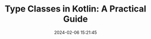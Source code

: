 ---
layout: post
title: "Type Classes in Kotlin: A Practical Guide"
date:   2024-02-06 15:21:45
comments: true
categories: kotlin functional-programming arrow
tags:
    - kotlin
    - functional-programming
    - arrow
summary: "In this article, we delve into the concept of type classes in Kotlin, a powerful tool that allows developers to abstract logic for different data types. We’ll take data validation as an example to show how type classes can be used to write generic and reusable code. Our implementation will be based on the Arrow Kt library, which will exploit Kotlin’s context receivers. "
social-share: true
social-title: "Type Classes in Kotlin: A Practical Guide"
social-tags: "kotlin, programming, arrow"
math: false
rockthejvm: https://blog.rockthejvm.com/kotlin-type-classes/
---